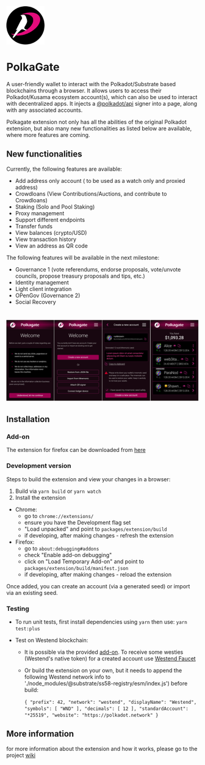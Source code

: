 <img src="https://raw.githubusercontent.com/Nick-1979/PolkadotJsPlusPictures/main/polkagate/logo/534b.PNG" data-canonical-src="https://raw.githubusercontent.com/Nick-1979/PolkadotJsPlusPictures/main/polkagate/logo/534b.PNG" width="100" height="100" />

# PolkaGate

A user-friendly wallet to interact with the Polkadot/Substrate based blockchains through a browser. It allows users to access their Polkadot/Kusama ecosystem account(s), which can also be used to interact with decentralized apps. It injects a [@polkadot/api](https://github.com/polkadot-js/api) signer into a page, along with any associated accounts.

Polkagate extension not only has all the abilities of the original Polkadot extension, but also many new functionalities as listed below are available, where more features are coming.

## New functionalities

Currently, the following features are available:
  - Add address only account ( to be used as a watch only and proxied address) 
  - Crowdloans (View Contributions/Auctions, and contribute to Crowdloans)
  - Staking (Solo and Pool Staking)
  - Proxy management
  - Support different endpoints
  - Transfer funds
  - View balances (crypto/USD)
  - View transaction history
  - View an address as QR code

The following features will be available in the next milestone:

  - Governance 1 (vote referendums, endorse proposals, vote/unvote councils, propose treasury proposals and tips, etc.)
  - Identity management
  - Light client integration 
  - OPenGov (Governance 2)
  - Social Recovery
  

# ![Polkagate extension intro](https://raw.githubusercontent.com/Nick-1979/PolkadotJsPlusPictures/main/polkagate/new/intro.png)

<!-- ### More photos [wiki](https://github.com/Nick-1979/polkadot-Js-Plus-extension/wiki/How-To's) -->


## Installation 

### Add-on

The extension for firefox can be downloaded from [here](https://addons.mozilla.org/en-US/firefox/addon/polkadot-js-plus-extension/)


### Development version

Steps to build the extension and view your changes in a browser:

1. Build via `yarn build` or `yarn watch`
2. Install the extension
  - Chrome:
    - go to `chrome://extensions/`
    - ensure you have the Development flag set
    - "Load unpacked" and point to `packages/extension/build`
    - if developing, after making changes - refresh the extension
  - Firefox:
    - go to `about:debugging#addons`
    - check "Enable add-on debugging"
    - click on "Load Temporary Add-on" and point to `packages/extension/build/manifest.json`
    - if developing, after making changes - reload the extension


Once added, you can create an account (via a generated seed) or import via an existing seed.


### Testing

* To run unit tests, first install dependencies using `yarn` then use: `yarn test:plus`

* Test on Westend blockchain:

   - It is possible via the provided [add-on](https://addons.mozilla.org/en-US/firefox/addon/polkadot-js-plus-extension/). To receive some westies (Westend's native token) for a created account use [Westend Faucet](https://matrix.to/#/#westend_faucet:matrix.org)

   - Or build the extension on your own, but it needs to append the following Westend network info to './node_modules/@substrate/ss58-registry/esm/index.js') before build:

     `{
		"prefix": 42,
		"network": "westend",
		"displayName": "Westend",
		"symbols": [
			"WND"
		],
		"decimals": [
			12
		],
		"standardAccount": "*25519",
		"website": "https://polkadot.network"
	}`


## More information 

for more information about the extension and how it works, please go to the project [wiki](https://github.com/Nick-1979/polkadot-Js-Plus-extension/wiki) 

<!-- ## To support 


<img src="./packages/extension-polkagate/docs/logos/dot.svg" width="20" />  17VdcY2F3WvhSLFHBGZreubzQNQ3NZzLbQsugGzHmzzprSG

<img src="./packages/extension-polkagate/docs/logos/ksm.svg" width="20" />  Cgp9bcq1dGP1Z9B6F2ccTSTHNez9jq2iUX993ZbDVByPSU2 -->
